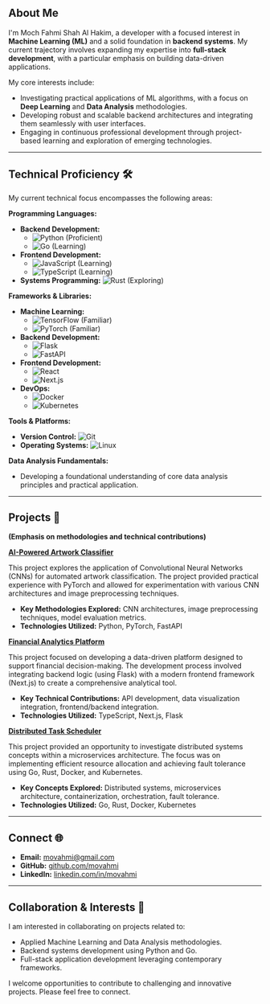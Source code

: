 ## About Me

I'm Moch Fahmi Shah Al Hakim, a developer with a focused interest in **Machine Learning (ML)** and a solid foundation in **backend systems**. My current trajectory involves expanding my expertise into **full-stack development**, with a particular emphasis on building data-driven applications.

My core interests include:

*   Investigating practical applications of ML algorithms, with a focus on **Deep Learning** and **Data Analysis** methodologies.
*   Developing robust and scalable backend architectures and integrating them seamlessly with user interfaces.
*   Engaging in continuous professional development through project-based learning and exploration of emerging technologies.

---

## Technical Proficiency 🛠️

My current technical focus encompasses the following areas:

**Programming Languages:**

*   **Backend Development:**
    *   ![Python](https://img.shields.io/badge/Python-FFD43B?style=for-the-badge&logo=python&logoColor=blue) (Proficient)
    *   ![Go](https://img.shields.io/badge/Go-00ADD8?style=for-the-badge&logo=go&logoColor=white) (Learning)
*   **Frontend Development:**
    *   ![JavaScript](https://img.shields.io/badge/JavaScript-F7DF1E?style=for-the-badge&logo=javascript&logoColor=black) (Learning)
    *   ![TypeScript](https://img.shields.io/badge/TypeScript-007ACC?style=for-the-badge&logo=typescript&logoColor=white) (Learning)
*   **Systems Programming:** ![Rust](https://img.shields.io/badge/Rust-000000?style=for-the-badge&logo=rust&logoColor=white) (Exploring)

**Frameworks & Libraries:**

*   **Machine Learning:**
    *   ![TensorFlow](https://img.shields.io/badge/TensorFlow-FF6F00?style=for-the-badge&logo=tensorflow&logoColor=white) (Familiar)
    *   ![PyTorch](https://img.shields.io/badge/PyTorch-EE4C2C?style=for-the-badge&logo=pytorch&logoColor=white) (Familiar)
*   **Backend Development:**
    *   ![Flask](https://img.shields.io/badge/Flask-000000?style=for-the-badge&logo=flask&logoColor=white)
    *   ![FastAPI](https://img.shields.io/badge/FastAPI-009688?style=for-the-badge&logo=&logoColor=white)
*   **Frontend Development:**
    *   ![React](https://img.shields.io/badge/React-61DAFB?style=for-the-badge&logo=react&logoColor=black)
    *   ![Next.js](https://img.shields.io/badge/Next.js-000000?style=for-the-badge&logo=next.js&logoColor=white)
*   **DevOps:**
    *   ![Docker](https://img.shields.io/badge/Docker-2496ED?style=for-the-badge&logo=docker&logoColor=white)
    *   ![Kubernetes](https://img.shields.io/badge/Kubernetes-326CE5?style=for-the-badge&logo=kubernetes&logoColor=white)

**Tools & Platforms:**

*   **Version Control:** ![Git](https://img.shields.io/badge/Git-F05032?style=for-the-badge&logo=git&logoColor=white)
*   **Operating Systems:** ![Linux](https://img.shields.io/badge/Linux-FCC624?style=for-the-badge&logo=linux&logoColor=black)

**Data Analysis Fundamentals:**

*   Developing a foundational understanding of core data analysis principles and practical application.

---

## Projects 📂

**(Emphasis on methodologies and technical contributions)**

**[AI-Powered Artwork Classifier](projects/ai-art-classifier/README.md)**

This project explores the application of Convolutional Neural Networks (CNNs) for automated artwork classification. The project provided practical experience with PyTorch and allowed for experimentation with various CNN architectures and image preprocessing techniques.

*   **Key Methodologies Explored:** CNN architectures, image preprocessing techniques, model evaluation metrics.
*   **Technologies Utilized:** Python, PyTorch, FastAPI

**[Financial Analytics Platform](projects/fin-analytics/README.md)**

This project focused on developing a data-driven platform designed to support financial decision-making. The development process involved integrating backend logic (using Flask) with a modern frontend framework (Next.js) to create a comprehensive analytical tool.

*   **Key Technical Contributions:** API development, data visualization integration, frontend/backend integration.
*   **Technologies Utilized:** TypeScript, Next.js, Flask

**[Distributed Task Scheduler](projects/task-scheduler/README.md)**

This project provided an opportunity to investigate distributed systems concepts within a microservices architecture. The focus was on implementing efficient resource allocation and achieving fault tolerance using Go, Rust, Docker, and Kubernetes.

*   **Key Concepts Explored:** Distributed systems, microservices architecture, containerization, orchestration, fault tolerance.
*   **Technologies Utilized:** Go, Rust, Docker, Kubernetes

---

## Connect 🌐

*   **Email:** [movahmi@gmail.com](mailto:movahmi@gmail.com)
*   **GitHub:** [github.com/movahmi](https://github.com/movahmi)
*   **LinkedIn:** [linkedin.com/in/movahmi](https://linkedin.com/in/movahmi)

---

## Collaboration & Interests 🤝

I am interested in collaborating on projects related to:

*   Applied Machine Learning and Data Analysis methodologies.
*   Backend systems development using Python and Go.
*   Full-stack application development leveraging contemporary frameworks.

I welcome opportunities to contribute to challenging and innovative projects. Please feel free to connect.

